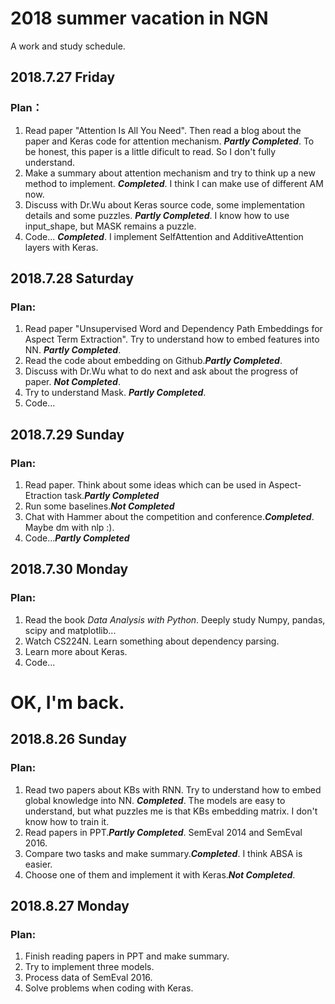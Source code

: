 # 2018 summer vacation in NGN
A work and study schedule.
## 2018.7.27 Friday
### Plan：
1. Read paper "Attention Is All You Need". Then read a blog about the paper and Keras code for attention mechanism. ***Partly Completed***. To be honest, this paper is a little dificult to read. So I don't fully understand.  
2. Make a summary about attention mechanism and try to think up a new method to implement. ***Completed***. I think I can make use of different AM now.  
3. Discuss with Dr.Wu about Keras source code, some implementation details and some puzzles. ***Partly Completed***. I know how to use input_shape, but MASK remains a puzzle.  
4. Code... ***Completed***. I implement SelfAttention and AdditiveAttention layers with Keras.  
## 2018.7.28 Saturday
### Plan:
1. Read paper "Unsupervised Word and Dependency Path Embeddings for Aspect Term Extraction". Try to understand how to embed features into NN. ***Partly Completed***. 
2. Read the code about embedding on Github.***Partly Completed***.
3. Discuss with Dr.Wu what to do next and ask about the progress of paper. ***Not Completed***.
4. Try to understand Mask. ***Partly Completed***.
5. Code...  
## 2018.7.29 Sunday
### Plan:
1. Read paper. Think about some ideas which can be used in Aspect-Etraction task.***Partly Completed***
2. Run some baselines.***Not Completed***
3. Chat with Hammer about the competition and conference.***Completed***. Maybe dm with nlp :).
4. Code...***Partly Completed***
## 2018.7.30 Monday
### Plan:
1. Read the book *Data Analysis with Python*. Deeply study Numpy, pandas, scipy and matplotlib...  
2. Watch CS224N. Learn something about dependency parsing.  
3. Learn more about Keras.  
4. Code...  

# OK, I'm back.
## 2018.8.26 Sunday
### Plan:
1. Read two papers about KBs with RNN. Try to understand how to embed global knowledge into NN. ***Completed***. The models are easy to understand, but what puzzles me is that KBs embedding matrix. I don't know how to train it.
2. Read papers in PPT.***Partly Completed***. SemEval 2014 and SemEval 2016.
3. Compare two tasks and make summary.***Completed***. I think ABSA is easier.
4. Choose one of them and implement it with Keras.***Not Completed***.

## 2018.8.27 Monday
### Plan:
1. Finish reading papers in PPT and make summary.  
2. Try to implement three models.  
3. Process data of SemEval 2016.  
4. Solve problems when coding with Keras.  


   
